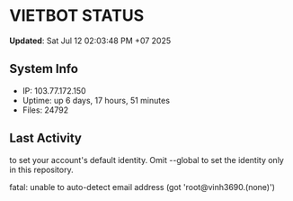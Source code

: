 # VIETBOT STATUS
**Updated**: Sat Jul 12 02:03:48 PM +07 2025

## System Info
- IP: 103.77.172.150
- Uptime: up 6 days, 17 hours, 51 minutes
- Files: 24792

## Last Activity

to set your account's default identity.
Omit --global to set the identity only in this repository.

fatal: unable to auto-detect email address (got 'root@vinh3690.(none)')
